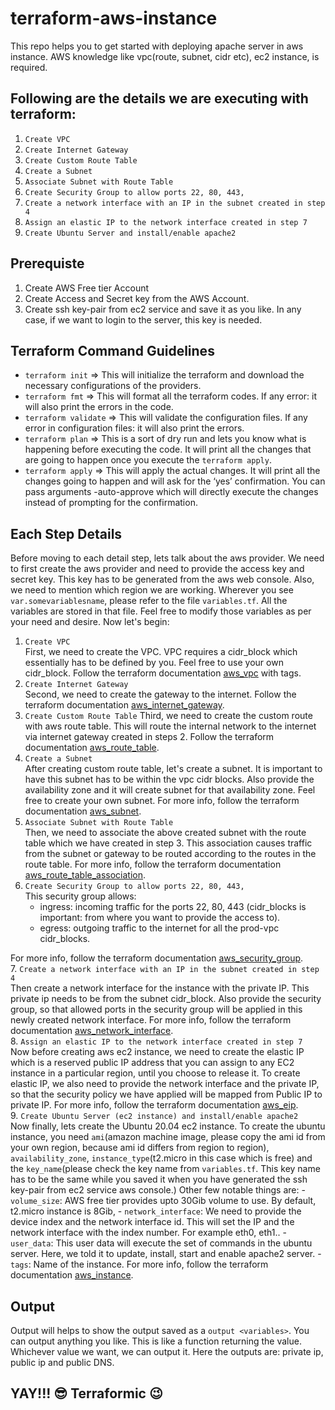 # terraform-aws-instance
This repo helps you to get started with deploying apache server in aws instance. AWS knowledge like vpc(route, subnet, cidr etc), ec2 instance, is required.

## Following are the details we are executing with terraform:
1. `Create VPC`
2. `Create Internet Gateway`
3. `Create Custom Route Table`
4. `Create a Subnet`
5. `Associate Subnet with Route Table`
6. `Create Security Group to allow ports 22, 80, 443,`
7. `Create a network interface with an IP in the subnet created in step 4`
8. `Assign an elastic IP to the network interface created in step 7`
9. `Create Ubuntu Server and install/enable apache2`

## Prerequiste
1. Create AWS Free tier Account
2. Create Access and Secret key from the AWS Account. 
3. Create ssh key-pair from ec2 service and save it as you like. In any case, if we want to login to the server, this key is needed.

## Terraform Command Guidelines
- `terraform init` ⇒ This will initialize the terraform and download the necessary configurations of the providers.
- `terraform fmt` ⇒ This will format all the terraform codes. If any error: it will also print the errors in the code.
- `terraform validate` ⇒ This will validate the configuration files. If any error in configuration files: it will also print the errors.
- `terraform plan` ⇒ This is a sort of dry run and lets you know what is happening before executing the code. It will print all the changes that are going to happen once you execute the `terraform apply`.
- `terraform apply` ⇒ This will apply the actual changes. It will print all the changes going to happen and will ask for the ‘yes’ confirmation. You can pass arguments -auto-approve which will directly execute the changes instead of prompting for the confirmation.


## Each Step Details  
Before moving to each detail step, lets talk about the aws provider. We need to first create the aws provider and need to provide the access key and secret key. This key has to be generated from the aws web console. Also, we need to mention which region we are working.
Wherever you see `var.somevariablesname`, please refer to the file `variables.tf`. All the variables are stored in that file. Feel free to modify those variables as per your need and desire.
Now let's begin:  

1. `Create VPC`  
 First, we need to create the VPC. VPC requires a cidr_block which essentially has to be defined by you. Feel free to use your own cidr_block. Follow the terraform documentation [aws_vpc](https://registry.terraform.io/providers/hashicorp/aws/latest/docs/resources/vpc) with tags.
2. `Create Internet Gateway`  
Second, we need to create the gateway to the internet. Follow the terraform documentation [aws_internet_gateway](https://registry.terraform.io/providers/hashicorp/aws/latest/docs/resources/internet_gateway).
3. `Create Custom Route Table`
Third, we need to create the custom route with aws route table. This will route the internal network to the internet via internet gateway created in steps 2. Follow the terraform documentation [aws_route_table](https://registry.terraform.io/providers/hashicorp/aws/latest/docs/resources/route_table).
4. `Create a Subnet`  
After creating custom route table, let's create a subnet. It is important to have this subnet has to be within the vpc cidr blocks. Also provide the availability zone and it will create subnet for that availability zone. Feel free to create your own subnet. For more info, follow the terraform documentation [aws_subnet](https://registry.terraform.io/providers/hashicorp/aws/latest/docs/resources/subnet).
5. `Associate Subnet with Route Table`  
Then, we need to associate the above created subnet with the route table which we have created in step 3. This association causes traffic from the subnet or gateway to be routed according to the routes in the route table. For more info, follow the terraform documentation [aws_route_table_association](https://registry.terraform.io/providers/hashicorp/aws/latest/docs/resources/route_table_association).
6. `Create Security Group to allow ports 22, 80, 443,`  
This security group allows:
    - ingress: incoming traffic for the ports 22, 80, 443 (cidr_blocks is important: from where you want to provide the access to).
    - egress: outgoing traffic to the internet for all the prod-vpc cidr_blocks. 

For more info, follow the terraform documentation [aws_security_group](https://registry.terraform.io/providers/hashicorp/aws/latest/docs/resources/security_group).  
7. `Create a network interface with an IP in the subnet created in step 4`  
Then create a network interface for the instance with the private IP. This private ip needs to be from the subnet cidr_block. Also provide the security group, so that allowed ports in the security group will be applied in this newly created network interface. For more info, follow the terraform documentation [aws_network_interface](https://registry.terraform.io/providers/hashicorp/aws/latest/docs/resources/network_interface).  
8. `Assign an elastic IP to the network interface created in step 7`  
Now before creating aws ec2 instance, we need to create the elastic IP which is a  reserved public IP address that you can assign to any EC2 instance in a particular region, until you choose to release it. To create elastic IP, we also need to provide the network interface and the private IP, so that the security policy we have applied will be mapped from Public IP to private IP. For more info, follow the terraform documentation [aws_eip](https://registry.terraform.io/providers/hashicorp/aws/latest/docs/resources/eip).  
9. `Create Ubuntu Server (ec2 instance) and install/enable apache2`  
Now finally, lets create the Ubuntu 20.04 ec2 instance. To create the ubuntu instance, you need `ami`(amazon machine image, please copy the ami id from your own region, because ami id differs from region to region), `availability_zone`, `instance_type`(t2.micro in this case which is free) and the `key_name`(please check the key name from `variables.tf`. This key name has to be the same while you saved it when you have generated the ssh key-pair from ec2 service aws console.) Other few notable things are: 
    - `volume_size`: AWS free tier provides upto 30Gib volume to use. By default, t2.micro instance is 8Gib, 
    - `network_interface`: We need to provide the device index and the network interface id. This will set the IP and the network interface with the index number. For example eth0, eth1..
    - `user_data`: This user data will execute the set of commands in the ubuntu server. Here, we told it to update, install, start and enable apache2 server.
    - `tags`: Name of the instance.
For more info, follow the terraform documentation [aws_instance](https://registry.terraform.io/providers/hashicorp/aws/latest/docs/resources/instance).  
## Output
Output will helps to show the output saved as a `output <variables>`. You can output anything you like. This is like a function returning the value. Whichever value we want, we can output it. Here the outputs are: private ip, public ip and public DNS. 


## YAY!!! :sunglasses: Terraformic :wink: